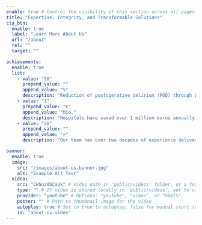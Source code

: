 ```yaml
---
enable: true # Control the visibility of this section across all pages where it is used
title: "Expertise, Integrity, and Transformable Solutions"
cta_btn:
  enable: true
  label: "Learn More About Us"
  url: "/about"
  rel: ""
  target: ""

achievements:
  enable: true
  list:
    - value: "50"
      prepend_value: ""
      append_value: "%"
      description: "Reduction of postoperative delirium (POD) through precision perioperative care"
    - value: "1"
      prepend_value: "€"
      append_value: "Mio."
      description: "Hospitals have saved over 1 million euros annually by optimizing perioperative workflows"
    - value: "20"
      prepend_value: ""
      append_value: "+"
      description: "Our team has over two decades of experience delivering better outcomes at reduced costs"

banner:
  enable: true
  image:
    src: "/images/about-us-banner.jpg"
    alt: "Example Alt Text"
  video:
    src: "CHSnz0bCaUk" # Video path in 'public/videos' folder, or a YouTube/Vimeo video ID
    type: "" # If video is stored locally in `public/videos`, set to video file type (e.g., "video/mp4")
    provider: "youtube" # Options: "youtube", "vimeo", or "html5"
    poster: "" # Path to thumbnail image for the video
    autoplay: true # Set to true to autoplay; false for manual start (default: false)
    id: "about-us-video"
---
```

